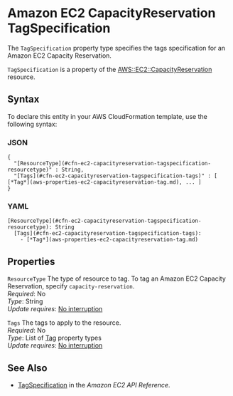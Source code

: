 # Amazon EC2 CapacityReservation TagSpecification<a name="aws-properties-ec2-capacityreservation-tagspecification"></a>

<a name="aws-properties-ec2-capacityreservation-tagspecification-description"></a>The `TagSpecification` property type specifies the tags specification for an Amazon EC2 Capacity Reservation\.

<a name="aws-properties-ec2-capacityreservation-tagspecification-inheritance"></a> `TagSpecification` is a property of the [AWS::EC2::CapacityReservation](aws-resource-ec2-capacityreservation.md) resource\.

## Syntax<a name="aws-properties-ec2-capacityreservation-tagspecification-syntax"></a>

To declare this entity in your AWS CloudFormation template, use the following syntax:

### JSON<a name="aws-properties-ec2-capacityreservation-tagspecification-syntax.json"></a>

```
{
  "[ResourceType](#cfn-ec2-capacityreservation-tagspecification-resourcetype)" : String,
  "[Tags](#cfn-ec2-capacityreservation-tagspecification-tags)" : [ [*Tag*](aws-properties-ec2-capacityreservation-tag.md), ... ]
}
```

### YAML<a name="aws-properties-ec2-capacityreservation-tagspecification-syntax.yaml"></a>

```
[ResourceType](#cfn-ec2-capacityreservation-tagspecification-resourcetype): String
  [Tags](#cfn-ec2-capacityreservation-tagspecification-tags): 
    - [*Tag*](aws-properties-ec2-capacityreservation-tag.md)
```

## Properties<a name="aws-properties-ec2-capacityreservation-tagspecification-properties"></a>

`ResourceType`  <a name="cfn-ec2-capacityreservation-tagspecification-resourcetype"></a>
The type of resource to tag\. To tag an Amazon EC2 Capacity Reservation, specify `capacity-reservation`\.  
*Required*: No  
*Type*: String  
*Update requires*: [No interruption](using-cfn-updating-stacks-update-behaviors.md#update-no-interrupt)

`Tags`  <a name="cfn-ec2-capacityreservation-tagspecification-tags"></a>
The tags to apply to the resource\.  
*Required*: No  
*Type*: List of [Tag](aws-properties-ec2-capacityreservation-tag.md) property types  
*Update requires*: [No interruption](using-cfn-updating-stacks-update-behaviors.md#update-no-interrupt)

## See Also<a name="aws-properties-ec2-capacityreservation-tagspecification-seealso"></a>
+ [TagSpecification](https://docs.aws.amazon.com/AWSEC2/latest/APIReference/API_TagSpecification.html) in the *Amazon EC2 API Reference*\.